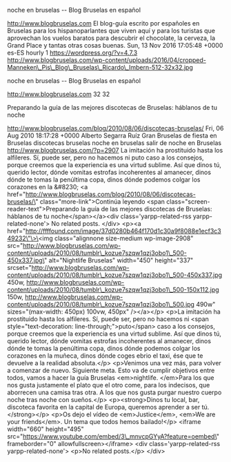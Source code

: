 noche en bruselas -- Blog Bruselas en español

http://www.blogbruselas.com El blog-guía escrito por españoles en
Bruselas para los hispanoparlantes que viven aquí y para los turistas
que aprovechan los vuelos baratos para descubrir el chocolate, la
cerveza, la Grand Place y tantas otras cosas buenas. Sun, 13 Nov 2016
17:05:48 +0000 es-ES hourly 1 https://wordpress.org/?v=4.7.3
http://www.blogbruselas.com/wp-content/uploads/2016/04/cropped-Manneken\_Pis\_Blog\_Bruselas\_Ricardo\_Imbern-512-32x32.jpg

noche en bruselas -- Blog Bruselas en español

http://www.blogbruselas.com 32 32

Preparando la guía de las mejores discotecas de Bruselas: háblanos de tu
noche

http://www.blogbruselas.com/blog/2010/08/06/discotecas-bruselas/ Fri, 06
Aug 2010 18:17:28 +0000 Alberto Segarra Ruíz Gran Bruselas de fiesta en
Bruselas discotecas bruselas noche en bruselas salir de noche en
Bruselas http://www.blogbruselas.com/?p=2907 La imitación ha prostituido
hasta los alfileres. Sí, puede ser, pero no hacemos ni puto caso a los
consejos, porque creemos que la experiencia es una virtud sublime. Así
que dinos tú, querido lector, dónde vomitas estrofas incoherentes al
amanecer, dinos dónde te tomas la penúltima copa, dinos dónde podemos
colgar los corazones en la &\#8230; \<a
href=\"http://www.blogbruselas.com/blog/2010/08/06/discotecas-bruselas/\"
class=\"more-link\"\>Continúa leyendo \<span
class=\"screen-reader-text\"\>Preparando la guía de las mejores
discotecas de Bruselas: háblanos de tu noche\</span\>\</a\>\<div
class=\'yarpp-related-rss yarpp-related-none\'\> No related posts.
\</div\> \<p\>\<a
href=\"http://ffffound.com/image/37d0280b464f170d1c30a9f8088e1ecf3c349232\"\>\<img
class=\"alignnone size-medium wp-image-2908\"
src=\"http://www.blogbruselas.com/wp-content/uploads/2010/08/tumblr\_kozue7szqw1qzj3obo1\_500-450x337.jpg\"
alt=\"Nightlife Bruselas\" width=\"450\" height=\"337\"
srcset=\"http://www.blogbruselas.com/wp-content/uploads/2010/08/tumblr\_kozue7szqw1qzj3obo1\_500-450x337.jpg
450w,
http://www.blogbruselas.com/wp-content/uploads/2010/08/tumblr\_kozue7szqw1qzj3obo1\_500-150x112.jpg
150w,
http://www.blogbruselas.com/wp-content/uploads/2010/08/tumblr\_kozue7szqw1qzj3obo1\_500.jpg
490w\" sizes=\"(max-width: 450px) 100vw, 450px\" /\>\</a\>\</p\> \<p\>La
imitación ha prostituido hasta los alfileres. Sí, puede ser, pero no
hacemos ni \<span style=\"text-decoration:
line-through;\"\>puto\</span\> caso a los consejos, porque creemos que
la experiencia es una virtud sublime. Así que dinos tú, querido lector,
dónde vomitas estrofas incoherentes al amanecer, dinos dónde te tomas la
penúltima copa, dinos dónde podemos colgar los corazones en la muñeca,
dinos dónde coges ebrio el taxi, ése que te devuelve a la realidad
absoluta.\</p\> \<p\>Venimos una vez más, para volver a comenzar de
nuevo. Siguiente meta. Esto va de cumplir objetivos entre todos, vamos a
hacer la guía Bruselas \<em\>nightlife. \</em\>Para los que nos gusta
justamente el plato que el otro come, para los indecisos, que aborrecen
una camisa tras otra. A los que nos gusta purgar nuestro cuerpo noche
tras noche con sueños.\</p\> \<p\>\<strong\>Dinos tu local, bar,
discoteca favorita en la capital de Europa, queremos aprender a ser
tú.\</strong\>\</p\> \<p\>Os dejo el vídeo de \<em\>Justice\</em\>,
\<em\>We are your friends\</em\>. Un tema que todos hemos bailado!\</p\>
\<iframe width=\"660\" height=\"495\"
src=\"https://www.youtube.com/embed/3\_mnvcpGYyA?feature=oembed\"
frameborder=\"0\" allowfullscreen\>\</iframe\> \<div
class=\'yarpp-related-rss yarpp-related-none\'\> \<p\>No related
posts.\</p\> \</div\>
